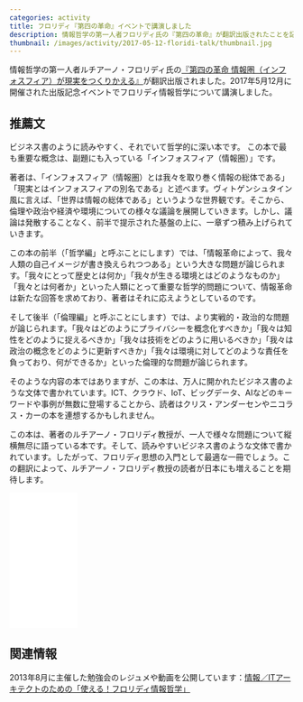 ```yaml
---
categories: activity
title: フロリディ『第四の革命』イベントで講演しました
description: 情報哲学の第一人者フロリディ氏の『第四の革命』が翻訳出版されたことを記念するイベントで講演しました。
thumbnail: /images/activity/2017-05-12-floridi-talk/thumbnail.jpg
---
```


情報哲学の第一人者ルチアーノ・フロリディ氏の[『第四の革命 情報圏（インフォスフィア）が現実をつくりかえる』](http://amzn.to/2sCPYvf)が翻訳出版されました。2017年5月12月に開催された出版記念イベントでフロリディ情報哲学について講演しました。

## 推薦文

ビジネス書のように読みやすく、それでいて哲学的に深い本です。
この本で最も重要な概念は、副題にも入っている「インフォスフィア（情報圏）」です。

著者は、「インフォスフィア（情報圏）とは我々を取り巻く情報の総体である」「現実とはインフォスフィアの別名である」と述べます。ヴィトゲンシュタイン風に言えば、「世界は情報の総体である」というような世界観です。そこから、倫理や政治や経済や環境についての様々な議論を展開していきます。しかし、議論は発散することなく、前半で提示された基盤の上に、一章ずつ積み上げられていきます。

この本の前半（「哲学編」と呼ぶことにします）では、「情報革命によって、我々人類の自己イメージが書き換えられつつある」という大きな問題が論じられます。「我々にとって歴史とは何か」「我々が生きる環境とはどのようなものか」「我々とは何者か」といった人類にとって重要な哲学的問題について、情報革命は新たな回答を求めており、著者はそれに応えようとしているのです。

そして後半（「倫理編」と呼ぶことにします）では、より実戦的・政治的な問題が論じられます。「我々はどのようにプライバシーを概念化すべきか」「我々は知性をどのように捉えるべきか」「我々は技術をどのように用いるべきか」「我々は政治の概念をどのように更新すべきか」「我々は環境に対してどのような責任を負っており、何ができるか」といった倫理的な問題が論じられます。

そのような内容の本ではありますが、この本は、万人に開かれたビジネス書のような文体で書かれています。ICT、クラウド、IoT、ビッグデータ、AIなどのキーワードや事例が無数に登場することから、読者はクリス・アンダーセンやニコラス・カーの本を連想するかもしれません。

この本は、著者のルチアーノ・フロリディ教授が、一人で様々な問題について縦横無尽に語っている本です。そして、読みやすいビジネス書のような文体で書かれています。したがって、フロリディ思想の入門として最適な一冊でしょう。この翻訳によって、ルチアーノ・フロリディ教授の読者が日本にも増えることを期待します。

<iframe style="width:120px;height:240px;" marginwidth="0" marginheight="0" scrolling="no" frameborder="0" src="//rcm-fe.amazon-adsystem.com/e/cm?lt1=_blank&bc1=000000&IS2=1&bg1=FFFFFF&fc1=000000&lc1=0000FF&t=hidetoi-22&o=9&p=8&l=as4&m=amazon&f=ifr&ref=as_ss_li_til&asins=4788515229&linkId=e73dae0cff68d0956d9cfdd068acc20e"></iframe>

## 関連情報

2013年8月に主催した勉強会のレジュメや動画を公開しています：[情報／ITアーキテクトのための「使える！フロリディ情報哲学」](/activity/2013/08/22/luciano-floridi-study-2013-08-20.html)
